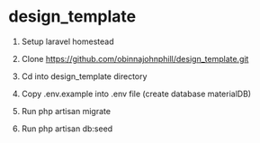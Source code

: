 # design_template

1. Setup laravel homestead

2. Clone https://github.com/obinnajohnphill/design_template.git

3. Cd into design_template directory

4. Copy .env.example into .env file (create database materialDB)

5. Run php artisan migrate

6. Run php artisan db:seed
